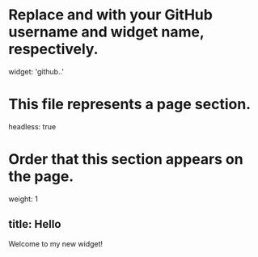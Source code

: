 # Replace <USERNAME> and <WIDGET-NAME> with your GitHub username and widget name, respectively.
widget: 'github.<USERNAME>.<WIDGET-NAME>'

# This file represents a page section.
headless: true

# Order that this section appears on the page.
weight: 1

title: Hello
---

Welcome to my new widget!
